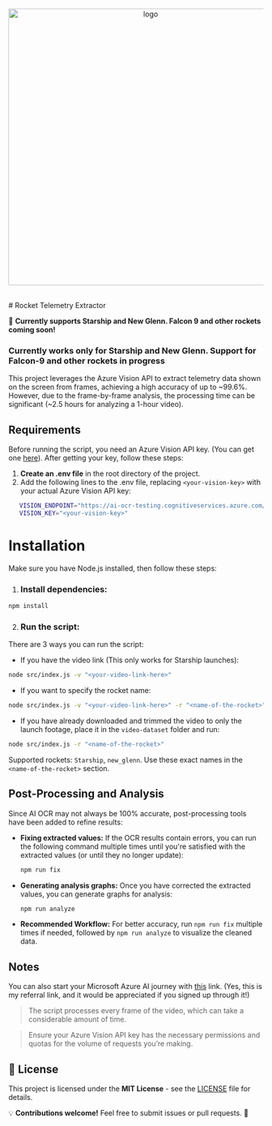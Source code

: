 <div align="center">
	<br />
	<p>
		<img src="https://github.com/user-attachments/assets/24023511-022d-4fd3-a0a3-187d1d714dfa" width="546" alt="logo" />
	</p>
	<br />
</div>
# Rocket Telemetry Extractor

🚀 **Currently supports Starship and New Glenn. Falcon 9 and other rockets coming soon!**

### Currently works only for Starship and New Glenn. Support for Falcon-9 and other rockets in progress

This project leverages the Azure Vision API to extract telemetry data shown on the screen from frames, achieving a high accuracy of up to ~99.6%. However, due to the frame-by-frame analysis, the processing time can be significant (~2.5 hours for analyzing a 1-hour video).

## Requirements

Before running the script, you need an Azure Vision API key. (You can get one [here](https://portal.vision.cognitive.azure.com/demo/extract-text-from-images)). After getting your key, follow these steps:

1. **Create an .env file** in the root directory of the project.
2. Add the following lines to the .env file, replacing `<your-vision-key>` with your actual Azure Vision API key:

```bash
   VISION_ENDPOINT="https://ai-ocr-testing.cognitiveservices.azure.com/"
   VISION_KEY="<your-vision-key>"
```

# Installation
Make sure you have Node.js installed, then follow these steps:

1. ### Install dependencies:

```bash
npm install
```

2. ### Run the script:
There are 3 ways you can run the script:
- If you have the video link (This only works for Starship launches):

```bash
node src/index.js -v "<your-video-link-here>"
```

- If you want to specify the rocket name:

```bash
node src/index.js -v "<your-video-link-here>" -r "<name-of-the-rocket>"
```

- If you have already downloaded and trimmed the video to only the launch footage, place it in the `video-dataset` folder and run:

```bash
node src/index.js -r "<name-of-the-rocket>"
```

Supported rockets: `Starship`, `new_glenn`. Use these exact names in the `<name-of-the-rocket>` section.

## Post-Processing and Analysis

Since AI OCR may not always be 100% accurate, post-processing tools have been added to refine results:

- **Fixing extracted values:**
  If the OCR results contain errors, you can run the following command multiple times until you're satisfied with the extracted values (or until they no longer update):
  
  ```bash
  npm run fix
  ```
  
- **Generating analysis graphs:**
  Once you have corrected the extracted values, you can generate graphs for analysis:
  
  ```bash
  npm run analyze
  ```
  
- **Recommended Workflow:**
  For better accuracy, run `npm run fix` multiple times if needed, followed by `npm run analyze` to visualize the cleaned data.

## Notes
You can also start your Microsoft Azure AI journey with [this](https://learn.microsoft.com/en-us/plans/8pkkiy5x76oy7y?tab=tab-created&source=docs&learnerGroupId=440f340c-27d3-4554-9fb2-88fe82a9a692&wt.mc_id=studentamb_447844) link. (Yes, this is my referral link, and it would be appreciated if you signed up through it!)

> The script processes every frame of the video, which can take a considerable amount of time.

> Ensure your Azure Vision API key has the necessary permissions and quotas for the volume of requests you’re making.

## 📜 License

This project is licensed under the **MIT License** - see the [LICENSE](LICENSE) file for details.

💡 **Contributions welcome!** Feel free to submit issues or pull requests. 🚀

